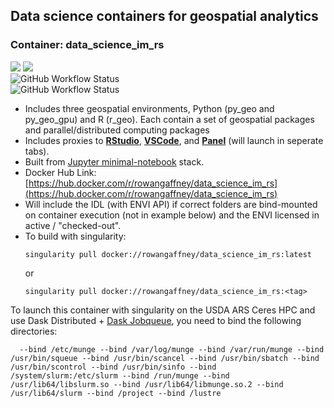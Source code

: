 ## Data science containers for geospatial analytics

### Container: data_science_im_rs

![](https://img.shields.io/docker/image-size/rowangaffney/data_science_im_rs/latest)
 ![](https://img.shields.io/docker/pulls/rowangaffney/data_science_im_rs)<br>
 ![GitHub Workflow Status](https://img.shields.io/github/workflow/status/rmg55/container_stacks/data_science_im_rs_latest?label=build%3A%20data_science_im_rs%3Alatest)<br>
 ![GitHub Workflow Status](https://img.shields.io/github/workflow/status/rmg55/container_stacks/data_science_im_rs_tag?label=build%3A%20data_science_im_rs%3A%3Ctag%3E)

  - Includes three geospatial environments, Python (py_geo and py_geo_gpu) and R (r_geo). Each contain a set of geospatial packages and parallel/distributed computing packages
  - Includes proxies to **[RStudio](https://rstudio.com/products/rstudio/)**, **[VSCode](https://code.visualstudio.com/)**, and **[Panel](https://panel.holoviz.org/)** (will launch in seperate tabs).
  - Built from [Jupyter minimal-notebook](https://github.com/jupyter/docker-stacks/tree/master/minimal-notebook) stack.
  - Docker Hub Link: [https://hub.docker.com/r/rowangaffney/data_science_im_rs](https://hub.docker.com/r/rowangaffney/data_science_im_rs)
  - Will include the IDL (with ENVI API) if correct folders are bind-mounted on container execution (not in example below) and the ENVI licensed in active / "checked-out".
  - To build with singularity:
    ```shell
    singularity pull docker://rowangaffney/data_science_im_rs:latest
    ```
    or
    ```shell
    singularity pull docker://rowangaffney/data_science_im_rs:<tag>
    ```
  To launch this container with singularity on the USDA ARS Ceres HPC and use Dask Distributed + [Dask Jobqueue](https://jobqueue.dask.org/en/latest/), you need to bind the following directories:
  ```shell
    --bind /etc/munge --bind /var/log/munge --bind /var/run/munge --bind /usr/bin/squeue --bind /usr/bin/scancel --bind /usr/bin/sbatch --bind /usr/bin/scontrol --bind /usr/bin/sinfo --bind /system/slurm:/etc/slurm --bind /run/munge --bind /usr/lib64/libslurm.so --bind /usr/lib64/libmunge.so.2 --bind /usr/lib64/slurm --bind /project --bind /lustre
  ```
  
